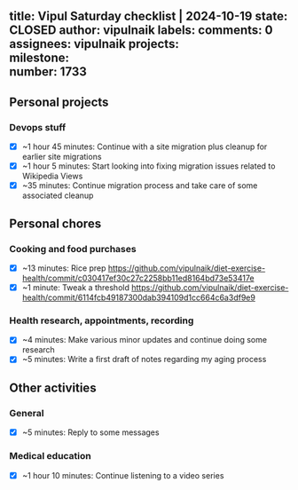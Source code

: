 title:	Vipul Saturday checklist | 2024-10-19
state:	CLOSED
author:	vipulnaik
labels:	
comments:	0
assignees:	vipulnaik
projects:	
milestone:	
number:	1733
--
## Personal projects

### Devops stuff

- [x] ~1 hour 45 minutes: Continue with a site migration plus cleanup for earlier site migrations
- [x] ~1 hour 5 minutes: Start looking into fixing migration issues related to Wikipedia Views
- [x] ~35 minutes: Continue migration process and take care of some associated cleanup 

## Personal chores

### Cooking and food purchases

- [x] ~13 minutes: Rice prep https://github.com/vipulnaik/diet-exercise-health/commit/c030417ef30c27c2258bb11ed8164bd73e53417e
- [x] ~1 minute: Tweak a threshold https://github.com/vipulnaik/diet-exercise-health/commit/6114fcb49187300dab394109d1cc664c6a3df9e9

### Health research, appointments, recording

- [x] ~4 minutes: Make various minor updates and continue doing some research
- [x] ~5 minutes: Write a first draft of notes regarding my aging process

## Other activities

### General

- [x] ~5 minutes: Reply to some messages

### Medical education

- [x] ~1 hour 10 minutes: Continue listening to a video series
